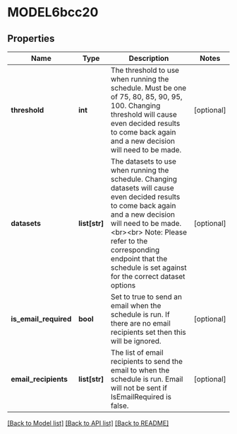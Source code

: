 # MODEL6bcc20

## Properties
Name | Type | Description | Notes
------------ | ------------- | ------------- | -------------
**threshold** | **int** | The threshold to use when running the schedule. Must be one of 75, 80, 85, 90, 95, 100.  Changing threshold will cause even decided results to come back again and a new  decision will need to be made. | [optional] 
**datasets** | **list[str]** | The datasets to use when running the schedule.  Changing datasets will cause even decided results to come back again and a new  decision will need to be made.&lt;br&gt;&lt;br&gt; Note: Please refer to the corresponding endpoint that the schedule is set against for the correct dataset options | [optional] 
**is_email_required** | **bool** | Set to true to send an email when the schedule is run. If there are no email recipients set then  this will be ignored. | [optional] 
**email_recipients** | **list[str]** | The list of email recipients to send the email to when the schedule is run. Email will not be sent if IsEmailRequired is false. | [optional] 

[[Back to Model list]](../README.md#documentation-for-models) [[Back to API list]](../README.md#documentation-for-api-endpoints) [[Back to README]](../README.md)

